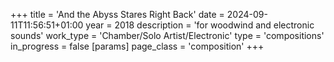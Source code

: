 +++
title = 'And the Abyss Stares Right Back'
date = 2024-09-11T11:56:51+01:00
year = 2018
description = 'for woodwind and electronic sounds'
work_type = 'Chamber/Solo Artist/Electronic'
type = 'compositions'
in_progress = false
[params]
    page_class = 'composition'
+++
